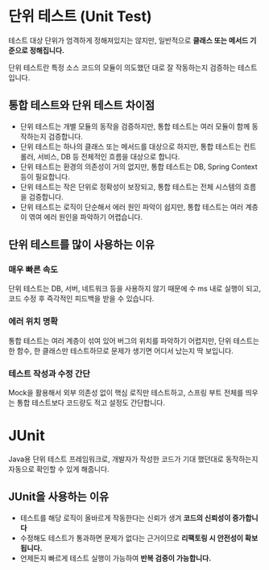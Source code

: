 # 단위 테스트 (Unit Test)
테스트 대상 단위가 엄격하게 정해져있지는 않지만, 일반적으로 **클래스 또는 메서드 기준으로 정해집니다.**

단위 테스트란 특정 소스 코드의 모듈이 의도했던 대로 잘 작동하는지 검증하는 테스트입니다.
## 통합 테스트와 단위 테스트 차이점
- 단위 테스트는 개별 모듈의 동작을 검증하지만, 통합 테스트는 여러 모듈이 함께 동작하는지 검증합니다.
- 단위 테스트는 하나의 클래스 또는 메서드를 대상으로 하지만, 통합 테스트는 컨트롤러, 서비스, DB 등 전체적인 흐름을 대상으로 합니다.
- 단위 테스트는 환경의 의존성이 거의 없지만, 통합 테스트는 DB, Spring Context 등이 필요합니다.
- 단위 테스트는 작은 단위로 정확성이 보장되고, 통합 테스트는 전체 시스템의 흐름을 검증합니다.
- 단위 테스트는 로직이 단순해서 에러 원인 파악이 쉽지만, 통합 테스트는 여러 계층이 엮여 에러 원인을 파악하기 어렵습니다.
## 단위 테스트를 많이 사용하는 이유
### 매우 빠른 속도
단위 테스트는 DB, 서버, 네트워크 등을 사용하지 않기 때문에 수 ms 내로 실행이 되고, 코드 수정 후 즉각적인 피드백을 받을 수 있습니다.
### 에러 위치 명확
통합 테스트는 여러 계층이 섞여 있어 버그의 위치를 파악하기 어렵지만, 단위 테스트는 한 함수, 한 클래스만 테스트하므로 문제가 생기면 어디서 났는지 딱 보입니다.
### 테스트 작성과 수정 간단
Mock을 활용해서 외부 의존성 없이 핵심 로직만 테스트하고, 스프링 부트 전체를 띄우는 통합 테스트보다 코드량도 적고 설정도 간단합니다.
# JUnit
Java용 단위 테스트 프레임워크로, 개발자가 작성한 코드가 기대 했던대로 동작하는지 자동으로 확인할 수 있게 해줍니다.
## JUnit을 사용하는 이유
- 테스트를 해당 로직이 올바르게 작동한다는 신뢰가 생겨 **코드의 신뢰성이 증가합니다**
- 수정해도 테스트가 통과하면 문제가 없다는 근거이므로 **리팩토링 시 안전성이 확보됩니다.**
- 언제든지 빠르게 테스트 실행이 가능하여 **반복 검증이 가능합니다.**